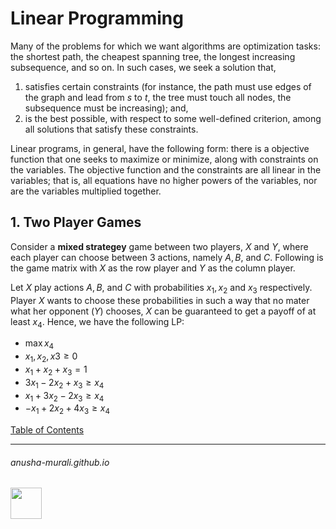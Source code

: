 # Linear Programming


Many of the problems for which we want algorithms are optimization tasks: the shortest path, the cheapest spanning tree, the longest increasing subsequence, and so on. In such cases, we seek a solution that,
  1. satisfies certain constraints (for instance, the path must use edges of the graph and lead from $s$ to $t$, the tree must touch all nodes, the subsequence must be increasing); and,
  2. is the best possible, with respect to some well-defined criterion, among all solutions that satisfy these constraints.


Linear programs, in general, have the following form: there is a objective function that one seeks to maximize or minimize, along with constraints on the variables. The objective function and the constraints are all linear in the variables; that is, all equations have no higher powers of the variables, nor are the variables multiplied together.

## 1. Two Player Games

Consider a **mixed strategey** game between two players, $X$ and $Y$, where each player can choose between 3 actions, namely $A, B,$ and $C$. Following is the game matrix with $X$ as the row player and $Y$ as the column player.

Let $X$ play actions $A, B,$ and $C$ with probabilities $x_1, x_2$ and $x_3$ respectively. Player $X$ wants to choose these probabilities in such a way that no mater what her opponent ($Y$) chooses, $X$ can be guaranteed to get a payoff of at least $x_4$. Hence, we have the following LP:
- $\max x_4$
- $x_1, x_2, x3 \geq 0$
- $x_1 + x_2 + x_3 = 1$
- $3x_1 - 2x_2 + x_3 \geq x_4$
- $x_1 + 3x_2 - 2x_3 \geq x_4$
- $-x_1 + 2x_2 + 4x_3 \geq x_4$



[Table of Contents](./index.md)

* * *
###### anusha-murali.github.io

<img src="https://github.com/anusha-murali/anusha-murali.github.io/assets/111596338/639243aa-2857-4595-a65a-7852762bb002" width="50" height="50"/>

